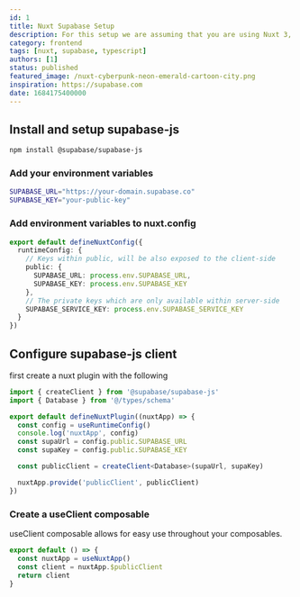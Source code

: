 ```yaml
---
id: 1
title: Nuxt Supabase Setup
description: For this setup we are assuming that you are using Nuxt 3, Typescript and supabase-js.
category: frontend
tags: [nuxt, supabase, typescript]
authors: [1]
status: published
featured_image: /nuxt-cyberpunk-neon-emerald-cartoon-city.png
inspiration: https://supabase.com
date: 1684175400000
---
```


## Install and setup supabase-js

```bash
npm install @supabase/supabase-js
```

### Add your environment variables

```bash
SUPABASE_URL="https://your-domain.supabase.co"
SUPABASE_KEY="your-public-key"
```

### Add environment variables to nuxt.config

```ts
export default defineNuxtConfig({
  runtimeConfig: {
    // Keys within public, will be also exposed to the client-side
    public: {
      SUPABASE_URL: process.env.SUPABASE_URL,
      SUPABASE_KEY: process.env.SUPABASE_KEY
    },
    // The private keys which are only available within server-side
    SUPABASE_SERVICE_KEY: process.env.SUPABASE_SERVICE_KEY
  }
})
```

## Configure supabase-js client

first create a nuxt plugin with the following

```ts
import { createClient } from '@supabase/supabase-js'
import { Database } from '@/types/schema'

export default defineNuxtPlugin((nuxtApp) => {
  const config = useRuntimeConfig()
  console.log('nuxtApp', config)
  const supaUrl = config.public.SUPABASE_URL
  const supaKey = config.public.SUPABASE_KEY

  const publicClient = createClient<Database>(supaUrl, supaKey)

  nuxtApp.provide('publicClient', publicClient)
})
```

### Create a useClient composable

useClient composable allows for easy use throughout your composables.

```ts
export default () => {
  const nuxtApp = useNuxtApp()
  const client = nuxtApp.$publicClient
  return client
}
```
